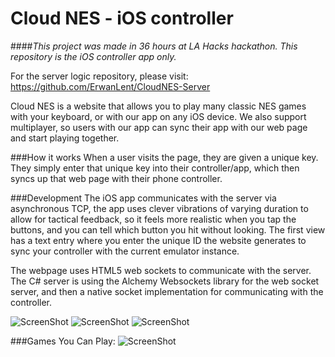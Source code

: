 Cloud NES - iOS controller
===============

####*This project was made in 36 hours at LA Hacks hackathon. This repository is the iOS controller app only.* 

For the server logic repository, please visit: https://github.com/ErwanLent/CloudNES-Server

Cloud NES is a website that allows you to play many classic NES games with your keyboard, or with our app on any iOS device. We also support multiplayer, so users with our app can sync their app with our web page and start playing together.

###How it works
When a user visits the page, they are given a unique key. They simply enter that unique key into their controller/app, which then syncs up that web page with their phone controller.

###Development
The iOS app communicates with the server via asynchronous TCP, the app uses clever vibrations of varying duration to allow for tactical feedback, so it feels more realistic when you tap the buttons, and you can tell which button you hit without looking. The first view has a text entry where you enter the unique ID the website generates to sync your controller with the current emulator instance.

The webpage uses HTML5 web sockets to communicate with the server. The C# server is using the Alchemy Websockets library for the web socket server, and then a native socket implementation for communicating with the controller.

![ScreenShot](http://i.imgur.com/eUfmyjS.png)
![ScreenShot](http://i.imgur.com/oKczOC2.jpg)
![ScreenShot](http://i.imgur.com/etePpTh.jpg)

###Games You Can Play:
![ScreenShot](http://i.imgur.com/r8IFJoc.png)
